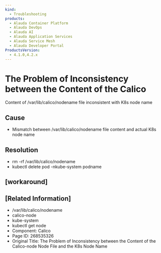```yaml
---
kind:
  - Troubleshooting
products:
  - Alauda Container Platform
  - Alauda DevOps
  - Alauda AI
  - Alauda Application Services
  - Alauda Service Mesh
  - Alauda Developer Portal
ProductsVersion:
  - 4.1.0,4.2.x
---
```

<!-- A type of document that involves encountering a fault, diagnosing it, performing root cause analysis, and providing solutions. -->

# The Problem of Inconsistency between the Content of the Calico

Content of /var/lib/calico/nodename file inconsistent with K8s node name

## Cause
- Mismatch between /var/lib/calico/nodename file content and actual K8s node name

## Resolution
- rm -rf /var/lib/calico/nodename
- kubectl delete pod -nkube-system podname

## [workaround]

## [Related Information]
- /var/lib/calico/nodename
- calico-node
- kube-system
- kubectl get node
- Component: Calico
- Page ID: 268535326
- Original Title: The Problem of Inconsistency between the Content of the Calico-node Node File and the K8s Node Name
